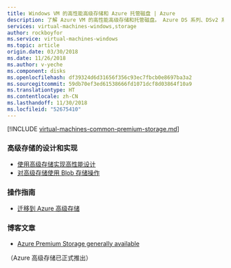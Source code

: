 ```yaml
---
title: Windows VM 的高性能高级存储和 Azure 托管磁盘 | Azure
description: 了解 Azure VM 的高性能高级存储和托管磁盘。 Azure DS 系列、DSv2 系列、GS 系列和 Fs 系列 VM 都支持高级存储。
services: virtual-machines-windows,storage
author: rockboyfor
ms.service: virtual-machines-windows
ms.topic: article
origin.date: 03/30/2018
ms.date: 11/26/2018
ms.author: v-yeche
ms.component: disks
ms.openlocfilehash: df39324d6d31656f356c93ec7fbcb0e8697ba3a2
ms.sourcegitcommit: 59db70ef3ed61538666fd1071dcf8d03864f10a9
ms.translationtype: HT
ms.contentlocale: zh-CN
ms.lasthandoff: 11/30/2018
ms.locfileid: "52675410"
---
```

[!INCLUDE [virtual-machines-common-premium-storage.md](../../../includes/virtual-machines-common-premium-storage.md)]

### <a name="design-and-implement-with-premium-storage"></a>高级存储的设计和实现
* [使用高级存储实现高性能设计](premium-storage-performance.md)
* [对高级存储使用 Blob 存储操作](https://go.microsoft.com/fwlink/?LinkId=521969)

### <a name="operational-guidance"></a>操作指南
* [迁移到 Azure 高级存储](../../storage/common/storage-migration-to-premium-storage.md)

### <a name="blog-posts"></a>博客文章
* [Azure Premium Storage generally available](https://azure.microsoft.com/blog/azure-premium-storage-now-generally-available-2/)
<!-- Not Available on [Announcing the GS-series: Adding Premium Storage support to the largest VMs in the public cloud](https://azure.microsoft.com/blog/azure-has-the-most-powerful-vms-in-the-public-cloud/)-->（Azure 高级存储已正式推出）

<!-- Update_Description: update meta properties -->
